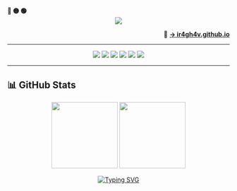 <!-- Macos like icons -->
<div align="left">
  <b><pwn>🔴 🟡 🟢</pwn></b>
</div>

<div align="center">
  <img src="https://readme-typing-svg.demolab.com/?lines=$+Hey,+r4gh4v+here+:)&font=Fira%20Code&center=true&width=440&height=45&color=09e611&vCenter=true&pause=10&size=22" />
</div>

<p align="right">
  🔗 <a href="https://ir4gh4v.github.io" target="_blank"><strong>→ ir4gh4v.github.io</strong></a>
</p>

---

<p align="center">
  <img src="https://img.shields.io/badge/Linux-FCC624?style=for-the-badge&logo=linux&logoColor=black"/>
  <img src="https://img.shields.io/badge/Bash-121011?style=for-the-badge&logo=gnubash&logoColor=white"/>
  <img src="https://img.shields.io/badge/Python-3776AB?style=for-the-badge&logo=python&logoColor=white"/>
  <img src="https://img.shields.io/badge/JavaScript-F7DF1E?style=for-the-badge&logo=javascript&color=000000"/>
  <img src="https://img.shields.io/badge/Go-00599C?style=for-the-badge&logo=go&logoColor=white"/>
  <img src="https://img.shields.io/badge/Reverse%20Engineering-%23f0f0f0?style=for-the-badge&logo=wireshark&logoColor=black"/>
</p>

---


## 📊 GitHub Stats

<p align="center">
  <img src="https://github-readme-stats.vercel.app/api?username=ir4gh4v&show_icons=true&theme=radical" height="150" />
  <img src="https://github-readme-stats.vercel.app/api/top-langs?username=ir4gh4v&locale=en&hide_title=false&layout=compact&langs_count=5&theme=radical" height="150" />
</p>
<p align="center">


<div align="center">
  <a href="https://git.io/typing-svg">
    <img src="https://readme-typing-svg.demolab.com?font=Bitcount+Grid+Double&pause=500&color=D4DA19&width=480&lines=On+journey+to+become+a+great+Hacker." alt="Typing SVG" />
  </a>
</div>
